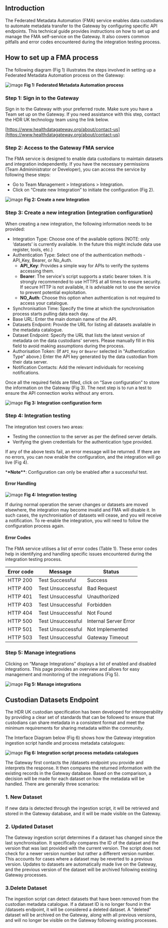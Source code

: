 ## Introduction

The Federated Metadata Automation (FMA) service enables data custodians to automate metadata transfer to the Gateway by configuring specific API endpoints. This technical guide provides instructions on how to set up and manage the FMA self-service on the Gateway. It also covers common pitfalls and error codes encountered during the integration testing process.

## How to set up a FMA process

The following diagram (Fig 1) illustrates the steps involved in setting up a Federated Metadata Automation process on the Gateway:

![image](https://github.com/HDRUK/gateway-2-integrations-testing/assets/69473770/e0f42677-7e97-4795-90c8-1a6f4c088a42)
**Fig 1: Federated Metadata Automation process**

### Step 1: Sign in to the Gateway

Sign in to the Gateway with your preferred route. Make sure you have a Team set up on the Gateway. If you need assistance with this step, contact the HDR UK technology team using the link below.

[https://www.healthdatagateway.org/about/contact-us](https://www.healthdatagateway.org/about/contact-us)

### Step 2: Access to the Gateway FMA service

The FMA service is designed to enable data custodians to maintain datasets and integration independently. If you have the necessary permissions (Team Admininistrator or Developer), you can access the service by following these steps:

-   Go to Team Management > Integrations > Integration.
-   Click on “Create new Integration” to initiate the configuration (Fig 2).

![image](https://github.com/HDRUK/gateway-2-integrations-testing/assets/69473770/83c9f3fb-5578-4af1-82e0-06036aea4285)
**Fig 2: Create a new Integration**

### Step 3: Create a new integration (integration configuration)

When creating a new integration, the following information needs to be provided:

-   Integration Type: Choose one of the available options (NOTE: only ‘datasets’ is currently available. In the future this might include data use register, tools, etc.)
-   Authentication Type: Select one of the authentication methods - API_Key, Bearer, or No_Auth.
    -   **API_Key**: Provides a simple way for APIs to verify the systems accessing them.
    -   **Bearer**: The service's script supports a static bearer token. It is strongly recommended to use HTTPS at all times to ensure security. If secure HTTP is not available, it is advisable not to use the service to prevent potential exploitation.
    -   **NO_Auth**: Choose this option when authentication is not required to access your catalogue.
-   Synchronisation Time: Specify the time at which the synchronisation process starts pulling data each day.
-   Base URL: Enter the main domain name of the API.
-   Datasets Endpoint: Provide the URL for listing all datasets available in the metadata catalogue.
-   Dataset Endpoint: Specify the URL that lists the latest version of metadata on the data custodians' servers. Please manually fill in this field to avoid making assumptions during the process.
-   Authorisation Token: (If `API_Key` or `Bearer` selected in "Authentication Type" above.) Enter the API key generated by the data custodian from their data server.
-   Notification Contacts: Add the relevant individuals for receiving notifications.

Once all the required fields are filled, click on “Save configuration” to store the information on the Gateway (Fig 3). The next step is to run a test to ensure the API connection works without any errors.

![image](https://github.com/HDRUK/gateway-2-integrations-testing/assets/69473770/ef41d627-aaaa-44df-a3f9-6237ceb33d3f)
**Fig 3: Integration configuration form**

### Step 4: Integration testing

The integration test covers two areas:

-   Testing the connection to the server as per the defined server details.
-   Verifying the given credentials for the authentication type provided.

If any of the above tests fail, an error message will be returned. If there are no errors, you can now enable the configuration, and the integration will go live (Fig 4).

\***\*Note\*\***: Configuration can only be enabled after a successful test.

#### Error Handling

![image](https://github.com/HDRUK/gateway-2-integrations-testing/assets/69473770/c674ca37-0b66-4826-a538-2557595657bb)
**Fig 4: Integration testing**

If during normal operation the server changes or datasets are moved elsewhere, the integration may become invalid and FMA will disable it. In such cases, the synchronisation of datasets will cease, and you will receive a notification. To re-enable the integration, you will need to follow the configuration process again.

#### Error Codes

The FMA service utilises a list of error codes (Table 1). These error codes help in identifying and handling specific issues encountered during the integration testing process.

<center>

| Error code | Message           | Status                |
| ---------- | ----------------- | --------------------- |
| HTTP 200   | Test Successful   | Success               |
| HTTP 400   | Test Unsuccessful | Bad Request           |
| HTTP 401   | Test Unsuccessful | Unauthorized          |
| HTTP 403   | Test Unsuccessful | Forbidden             |
| HTTP 404   | Test Unsuccessful | Not Found             |
| HTTP 500   | Test Unsuccessful | Internal Server Error |
| HTTP 501   | Test Unsuccessful | Not Implemented       |
| HTTP 503   | Test Unsuccessful | Gateway Timeout       |

</center>

### Step 5: Manage integrations

Clicking on “Manage Integrations” displays a list of enabled and disabled integrations. This page provides an overview and allows for easy management and monitoring of the integrations (Fig 5).

![image](https://github.com/HDRUK/gateway-2-integrations-testing/assets/69473770/bd8cf48d-b22d-439f-ad09-c0665d2d7204)
**Fig 5: Manage integrations**

## Custodian Datasets Endpoint

The HDR UK custodian specification has been developed for interoperability by providing a clear set of standards that can be followed to ensure that custodians can share metadata in a consistent format and meet the minimum requirements for sharing metadata within the community.

The Interface Diagram below (Fig 6) shows how the Gateway integration ingestion script handle and process metadata catalogues:

![image](https://github.com/HDRUK/gateway-2-integrations-testing/assets/69473770/246318ef-e042-4952-809b-0dae85cf598b)
**Fig 6: Integration script process metadata catalogues**

The Gateway first contacts the /datasets endpoint you provide and interprets the response. It then compares the returned information with the existing records in the Gateway database. Based on the comparison, a decision will be made for each dataset on how the metadata will be handled. There are generally three scenarios:

### 1. New Dataset

If new data is detected through the ingestion script, it will be retrieved and stored in the Gateway database, and it will be made visible on the Gateway.

### 2. Updated Dataset

The Gateway ingestion script determines if a dataset has changed since the last synchronisation. It specifically compares the ID of the dataset and the version that was last provided with the current version. The script does not check for a newer version number but rather a different version number. This accounts for cases where a dataset may be reverted to a previous version. Updates to datasets are automatically made live on the Gateway, and the previous version of the dataset will be archived following existing Gateway processes.

### 3.Delete Dataset

The ingestion script can detect datasets that have been removed from the custodian metadata catalogue. If a dataset ID is no longer found in the /datasets endpoint, it will be considered a deleted dataset. A "deleted" dataset will be archived on the Gateway, along with all previous versions, and will no longer be visible on the Gateway following existing processes.
